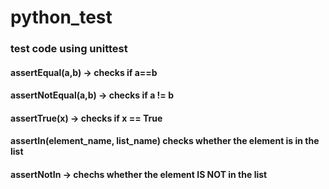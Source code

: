 # python_test
### test code using unittest
#### assertEqual(a,b) -> checks if a==b
#### assertNotEqual(a,b) -> checks if a != b
#### assertTrue(x) -> checks if x == True
#### assertIn(element_name, list_name) checks whether the element is in the list
#### assertNotIn -> chechs whether the element IS NOT in the list
